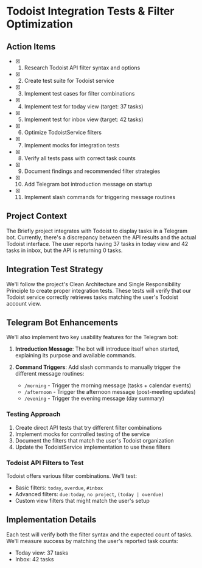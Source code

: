 # Todoist Integration Tests & Filter Optimization

## Action Items

- [x] 1. Research Todoist API filter syntax and options
- [x] 2. Create test suite for Todoist service
- [x] 3. Implement test cases for filter combinations
- [x] 4. Implement test for today view (target: 37 tasks)
- [x] 5. Implement test for inbox view (target: 42 tasks)
- [x] 6. Optimize TodoistService filters
- [x] 7. Implement mocks for integration tests
- [x] 8. Verify all tests pass with correct task counts
- [x] 9. Document findings and recommended filter strategies
- [x] 10. Add Telegram bot introduction message on startup
- [x] 11. Implement slash commands for triggering message routines

## Project Context

The Briefly project integrates with Todoist to display tasks in a Telegram bot. Currently, there's a discrepancy between the API results and the actual Todoist interface. The user reports having 37 tasks in today view and 42 tasks in inbox, but the API is returning 0 tasks.

## Integration Test Strategy

We'll follow the project's Clean Architecture and Single Responsibility Principle to create proper integration tests. These tests will verify that our Todoist service correctly retrieves tasks matching the user's Todoist account view.

## Telegram Bot Enhancements

We'll also implement two key usability features for the Telegram bot:

1. **Introduction Message**: The bot will introduce itself when started, explaining its purpose and available commands.

2. **Command Triggers**: Add slash commands to manually trigger the different message routines:
   - `/morning` - Trigger the morning message (tasks + calendar events)
   - `/afternoon` - Trigger the afternoon message (post-meeting updates)
   - `/evening` - Trigger the evening message (day summary)

### Testing Approach

1. Create direct API tests that try different filter combinations
2. Implement mocks for controlled testing of the service
3. Document the filters that match the user's Todoist organization
4. Update the TodoistService implementation to use these filters

### Todoist API Filters to Test

Todoist offers various filter combinations. We'll test:

- Basic filters: `today`, `overdue`, `#inbox`
- Advanced filters: `due:today`, `no project`, `(today | overdue)`
- Custom view filters that might match the user's setup

## Implementation Details

Each test will verify both the filter syntax and the expected count of tasks. We'll measure success by matching the user's reported task counts:

- Today view: 37 tasks
- Inbox: 42 tasks
